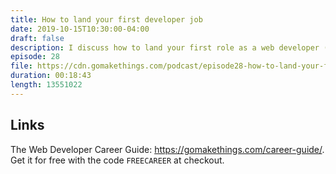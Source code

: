 ```yaml
---
title: How to land your first developer job
date: 2019-10-15T10:30:00-04:00
draft: false
description: I discuss how to land your first role as a web developer (or if you're already employed, how to find your next thing).
episode: 28
file: https://cdn.gomakethings.com/podcast/episode28-how-to-land-your-first-developer-job.mp3
duration: 00:18:43
length: 13551022
---
```


## Links

The Web Developer Career Guide: https://gomakethings.com/career-guide/. Get it for free with the code `FREECAREER` at checkout.